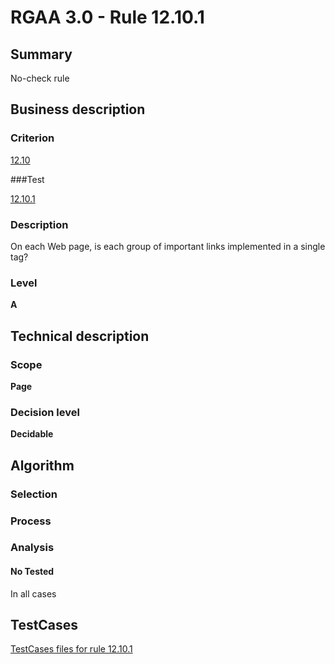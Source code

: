 # RGAA 3.0 -  Rule 12.10.1

## Summary

No-check rule

## Business description

### Criterion

[12.10](http://disic.github.io/rgaa_referentiel_en/RGAA3.0_Criteria_English_version_v1.html#crit-12-10)

###Test

[12.10.1](http://disic.github.io/rgaa_referentiel_en/RGAA3.0_Criteria_English_version_v1.html#test-12-10-1)

### Description
On each Web page, is
    each group of important links implemented in a single tag? 


### Level

**A**

## Technical description

### Scope

**Page**

### Decision level

**Decidable**

## Algorithm

### Selection

### Process

### Analysis

#### No Tested 

In all cases









##  TestCases 

[TestCases files for rule 12.10.1](https://github.com/Asqatasun/Asqatasun/tree/master/rules/rules-rgaa3.0/src/test/resources/testcases/rgaa30/Rgaa30Rule121001/) 


